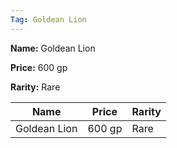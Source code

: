```yaml
---
Tag: Goldean Lion
---
```


**Name:** Goldean Lion

**Price:** 600 gp

**Rarity:** Rare

| Name     | Price     | Rarity     |
| -------- | --------- | ---------- |
| Goldean Lion | 600 gp | Rare |
